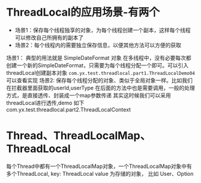 # ThreadLocal的应用场景-有两个
- 场景1：保存每个线程独享的对象，为每个线程创建一个副本，这样每个线程可以修改自己所拥有的副本了
- 场景2：每个线程内的需要独立保存信息，以便其他方法可以方便的获取

场景1：
 典型的用法就是 SimpleDateFormat 对象
 在多线程中，没有必要每次都创建一个新的SimpleDateFormat，只需要为每个线程分配一个即可。可以引入threadLocal创建副本对象
 `com.yx.test.threadlocal.part1.ThreadLocalDemo04 ` 可以查看实现
场景2:
 保存每个线程分配的对象、类似于全局对象一样。比如我们在拦截器里面获取的userId,userType 
在后面的方法中也是需要调用，一般的处理方式，是直接透传、封装成一个map参数传递
其实这时候我们可以采用threadLocal进行透传,demo 如下
com.yx.test.threadlocal.part2.ThreadLocalContext

# Thread、ThreadLocalMap、ThreadLocal
每个Thread中都有一个ThreadLocalMap对象，一个ThreadLocalMap对象中有多个ThreadLocal,
key: ThreadLocal value 为存储的对象， 比如 User、Option

